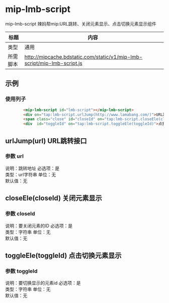 # mip-lmb-script

mip-lmb-script 辣妈帮mip:URL跳转、关闭元素显示、点击切换元素显示组件

标题|内容
----|----
类型|通用
所需脚本|http://mipcache.bdstatic.com/static/v1/mip-lmb-script/mip-lmb-script.js

## 示例

### 使用列子
```html
		<mip-lmb-script id="lmb-script"></mip-lmb-script>
		<div on="tap:lmb-script.urlJump(http://www.lamabang.com/)">URL跳转</div>
		<span class="close" id="closeId" on="tap:lmb-script.closeEle(closeId)">点我关闭×</span>
		<div  id="toggleId" on="tap:lmb-script.toggleEle(toggleId)">点我切换显示×××</div>
```

## urlJump(url) URL跳转接口
### 参数 url

说明：跳转地址 
必选项：是   
类型：url字符串
单位：无   
默认值：无   


## closeEle(closeId) 关闭元素显示
### 参数 closeId

说明：要关闭元素的ID 
必选项：是   
类型：字符串
单位：无   
默认值：无   



## toggleEle(toggleId) 点击切换元素显示
### 参数 toggleId

说明：要切换显示的元素id 
必选项：是   
类型：字符串
单位：无   
默认值：无   








